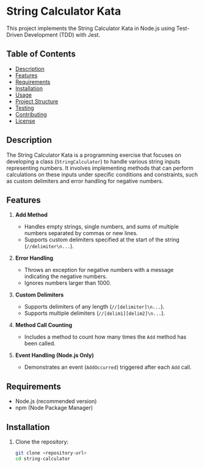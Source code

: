 # String Calculator Kata

This project implements the String Calculator Kata in Node.js using Test-Driven Development (TDD) with Jest.

## Table of Contents

- [Description](#description)
- [Features](#features)
- [Requirements](#requirements)
- [Installation](#installation)
- [Usage](#usage)
- [Project Structure](#project-structure)
- [Testing](#testing)
- [Contributing](#contributing)
- [License](#license)

## Description

The String Calculator Kata is a programming exercise that focuses on developing a class (`StringCalculator`) to handle various string inputs representing numbers. It involves implementing methods that can perform calculations on these inputs under specific conditions and constraints, such as custom delimiters and error handling for negative numbers.

## Features

1. **Add Method**
   - Handles empty strings, single numbers, and sums of multiple numbers separated by commas or new lines.
   - Supports custom delimiters specified at the start of the string (`//delimiter\n...`).

2. **Error Handling**
   - Throws an exception for negative numbers with a message indicating the negative numbers.
   - Ignores numbers larger than 1000.

3. **Custom Delimiters**
   - Supports delimiters of any length (`//[delimiter]\n...`).
   - Supports multiple delimiters (`//[delim1][delim2]\n...`).

4. **Method Call Counting**
   - Includes a method to count how many times the `Add` method has been called.

5. **Event Handling (Node.js Only)**
   - Demonstrates an event (`AddOccurred`) triggered after each `Add` call.

## Requirements

- Node.js (recommended version)
- npm (Node Package Manager)

## Installation

1. Clone the repository:

   ```bash
   git clone <repository-url>
   cd string-calculator
